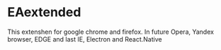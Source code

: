 # EAextended

This extenshen for google chrome and firefox.
In future Opera, Yandex browser, EDGE and last IE, Electron and React.Native
